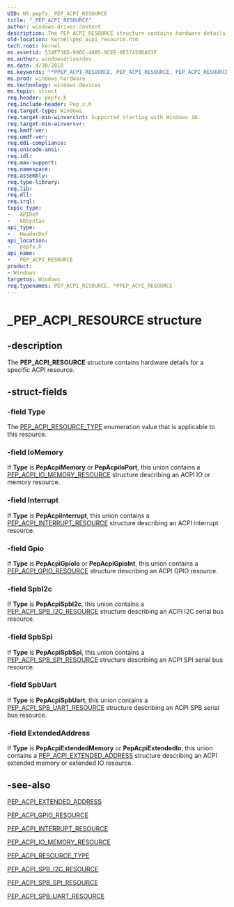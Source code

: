 ```yaml
---
UID: NS:pepfx._PEP_ACPI_RESOURCE
title: "_PEP_ACPI_RESOURCE"
author: windows-driver-content
description: The PEP_ACPI_RESOURCE structure contains hardware details for a specific ACPI resource.
old-location: kernel\pep_acpi_resource.htm
tech.root: kernel
ms.assetid: 534F736D-906C-48B5-9CEE-0E37459DA03F
ms.author: windowsdriverdev
ms.date: 4/30/2018
ms.keywords: "*PPEP_ACPI_RESOURCE, PEP_ACPI_RESOURCE, PEP_ACPI_RESOURCE union [Kernel-Mode Driver Architecture], PPEP_ACPI_RESOURCE, PPEP_ACPI_RESOURCE union pointer [Kernel-Mode Driver Architecture], _PEP_ACPI_RESOURCE, kernel.pep_acpi_resource, pepfx/PEP_ACPI_RESOURCE, pepfx/PPEP_ACPI_RESOURCE"
ms.prod: windows-hardware
ms.technology: windows-devices
ms.topic: struct
req.header: pepfx.h
req.include-header: Pep_x.h
req.target-type: Windows
req.target-min-winverclnt: Supported starting with Windows 10.
req.target-min-winversvr: 
req.kmdf-ver: 
req.umdf-ver: 
req.ddi-compliance: 
req.unicode-ansi: 
req.idl: 
req.max-support: 
req.namespace: 
req.assembly: 
req.type-library: 
req.lib: 
req.dll: 
req.irql: 
topic_type:
-	APIRef
-	kbSyntax
api_type:
-	HeaderDef
api_location:
-	pepfx.h
api_name:
-	PEP_ACPI_RESOURCE
product:
- Windows
targetos: Windows
req.typenames: PEP_ACPI_RESOURCE, *PPEP_ACPI_RESOURCE
---
```


# _PEP_ACPI_RESOURCE structure


## -description


The <b>PEP_ACPI_RESOURCE</b> structure contains hardware details for a specific ACPI resource.


## -struct-fields




### -field Type

The <a href="https://msdn.microsoft.com/library/windows/hardware/mt186693">PEP_ACPI_RESOURCE_TYPE</a> enumeration value that is applicable to  this resource.


### -field IoMemory

If <b>Type</b> is <b>PepAcpiMemory</b> or <b>PepAcpiIoPort</b>, this union contains a <a href="https://msdn.microsoft.com/library/windows/hardware/mt186683">PEP_ACPI_IO_MEMORY_RESOURCE</a> structure describing an ACPI IO or memory resource. 


### -field Interrupt

If <b>Type</b> is <b>PepAcpiInterrupt</b>, this union contains a <a href="https://msdn.microsoft.com/library/windows/hardware/mt186682">PEP_ACPI_INTERRUPT_RESOURCE</a> structure describing an ACPI interrupt resource. 


### -field Gpio

If <b>Type</b> is <b>PepAcpiGpioIo</b> or <b>PepAcpiGpioInt</b>, this union contains a <a href="https://msdn.microsoft.com/library/windows/hardware/mt186671">PEP_ACPI_GPIO_RESOURCE</a> structure describing an ACPI GPIO resource. 


### -field SpbI2c

If <b>Type</b> is <b>PepAcpiSpbI2c</b>, this union contains a <a href="https://msdn.microsoft.com/library/windows/hardware/mt186694">PEP_ACPI_SPB_I2C_RESOURCE</a> structure describing an ACPI I2C serial bus resource. 


### -field SpbSpi

If <b>Type</b> is <b>PepAcpiSpbSpi</b>, this union contains a <a href="https://msdn.microsoft.com/library/windows/hardware/mt186696">PEP_ACPI_SPB_SPI_RESOURCE</a> structure describing an ACPI SPI serial bus resource. 


### -field SpbUart

If <b>Type</b> is <b>PepAcpiSpbUart</b>, this union contains a <a href="https://msdn.microsoft.com/library/windows/hardware/mt186697">PEP_ACPI_SPB_UART_RESOURCE</a> structure describing an ACPI SPB serial bus resource. 


### -field ExtendedAddress

If <b>Type</b> is <b>PepAcpiExtendedMemory</b> or <b>PepAcpiExtendedIo</b>, this union contains a <a href="https://msdn.microsoft.com/library/windows/hardware/mt186670">PEP_ACPI_EXTENDED_ADDRESS</a> structure describing an ACPI extended memory or extended IO resource. 


## -see-also




<a href="https://msdn.microsoft.com/library/windows/hardware/mt186670">PEP_ACPI_EXTENDED_ADDRESS</a>



<a href="https://msdn.microsoft.com/library/windows/hardware/mt186671">PEP_ACPI_GPIO_RESOURCE</a>



<a href="https://msdn.microsoft.com/library/windows/hardware/mt186682">PEP_ACPI_INTERRUPT_RESOURCE</a>



<a href="https://msdn.microsoft.com/library/windows/hardware/mt186683">PEP_ACPI_IO_MEMORY_RESOURCE</a>



<a href="https://msdn.microsoft.com/library/windows/hardware/mt186693">PEP_ACPI_RESOURCE_TYPE</a>



<a href="https://msdn.microsoft.com/library/windows/hardware/mt186694">PEP_ACPI_SPB_I2C_RESOURCE</a>



<a href="https://msdn.microsoft.com/library/windows/hardware/mt186696">PEP_ACPI_SPB_SPI_RESOURCE</a>



<a href="https://msdn.microsoft.com/library/windows/hardware/mt186697">PEP_ACPI_SPB_UART_RESOURCE</a>
 

 

